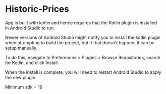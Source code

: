 # Historic-Prices

App is built with kotlin and hence requires that the Kotlin plugin is installed in Android Studio to run.

Newer versions of Android Studio might notify you to install the kotlin plugin when attempting to build the project, but if that doesn't happen, it can be setup manually.

To do this, navigate to Preferences > Plugins > Browse Repositories, search for Kotlin, and click Install.

When the install is complete, you will need to restart Android Studio to apply the new plugin.

Minimum sdk = 19
